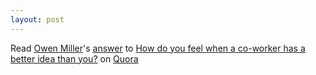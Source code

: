 ```yaml
---
layout: post
---
```

<span class='quora-content-embed' data-name='How-do-you-feel-when-a-co-worker-has-a-better-idea-than-you/answer/Owen-Miller-3'>Read <a class='quora-content-link' data-width='560' data-height='260' href='https://www.quora.com/How-do-you-feel-when-a-co-worker-has-a-better-idea-than-you/answer/Owen-Miller-3' data-type='answer' data-id='103238062' data-key='ad8c253c3874ce38a4be00af69556ec5' load-full-answer='False' data-embed='wnltgsq'><a href='https://www.quora.com/Owen-Miller-3'>Owen Miller</a>&#039;s <a href='/How-do-you-feel-when-a-co-worker-has-a-better-idea-than-you#ans103238062'>answer</a> to <a href='/How-do-you-feel-when-a-co-worker-has-a-better-idea-than-you' ref='canonical'><span class="rendered_qtext">How do you feel when a co-worker has a better idea than you?</span></a></a> on <a href='https://www.quora.com'>Quora</a><script type="text/javascript" src="https://www.quora.com/widgets/content"></script></span>
